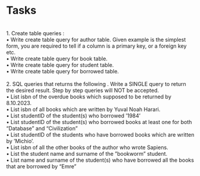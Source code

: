 # Tasks

<br>
1. Create table queries :<br>
• Write create table query for author table. Given example is the simplest form, you are
required to tell if a column is a primary key, or a foreign key etc.<br>
• Write create table query for book table.<br>
• Write create table query for student table.<br>
• Write create table query for borrowed table.<br>
<br>
2. SQL queries that returns the following . Write a SINGLE query to return the desired
result. Step by step queries will NOT be accepted.<br>
• List isbn of the overdue books which supposed to be returned by 8.10.2023. <br>
• List isbn of all books which are written by Yuval Noah Harari. <br>
• List studentID of the student(s) who borrowed ’1984’ <br>
• List studentID of the student(s) who borrowed books at least one for both “Database” and
“Civilization” <br>
• List studentID of the students who have borrowed books which are written by ’Michio’.<br>
• List isbn of all the other books of the author who wrote Sapiens. <br>
• List the student name and surname of the ”bookworm” student. <br>
• List name and surname of the student(s) who have borrowed all the books that are borrowed
by “Emre”

